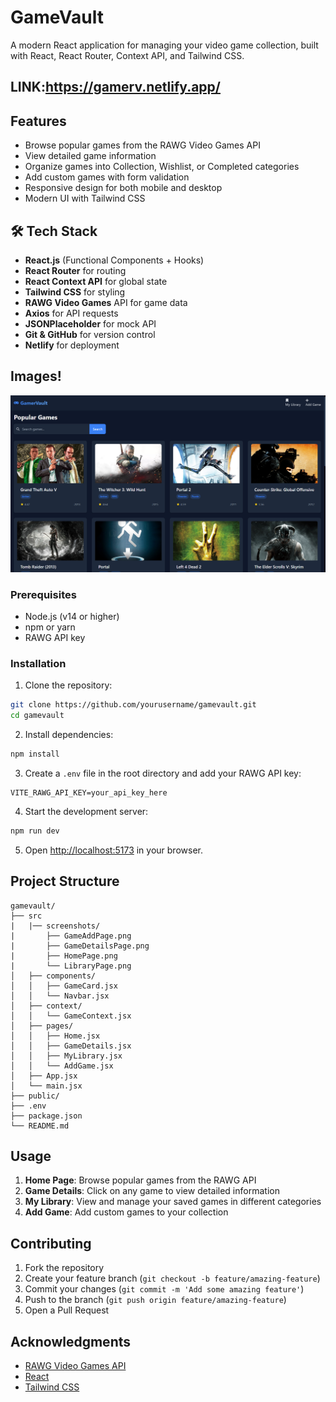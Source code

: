 # GameVault

A modern React application for managing your video game collection, built with React, React Router, Context API, and Tailwind CSS.

## LINK:https://gamerv.netlify.app/

## Features

- Browse popular games from the RAWG Video Games API
- View detailed game information
- Organize games into Collection, Wishlist, or Completed categories
- Add custom games with form validation
- Responsive design for both mobile and desktop
- Modern UI with Tailwind CSS


## 🛠 Tech Stack

- **React.js** (Functional Components + Hooks)
- **React Router** for routing
- **React Context API** for global state
- **Tailwind CSS** for styling
- **RAWG Video Games** API for game data
- **Axios** for API requests
- **JSONPlaceholder** for mock API
- **Git & GitHub** for version control
- **Netlify** for deployment

## Images!
![Home Page](./screenshots/HomePage.png)

### Prerequisites

- Node.js (v14 or higher)
- npm or yarn
- RAWG API key

### Installation

1. Clone the repository:
```bash
git clone https://github.com/yourusername/gamevault.git
cd gamevault
```

2. Install dependencies:
```bash
npm install
```

3. Create a `.env` file in the root directory and add your RAWG API key:
```
VITE_RAWG_API_KEY=your_api_key_here
```

4. Start the development server:
```bash
npm run dev
```

5. Open [http://localhost:5173](http://localhost:5173) in your browser.

## Project Structure

```
gamevault/
├── src
|   |── screenshots/
|       ├── GameAddPage.png
|       ├── GameDetailsPage.png
|       ├── HomePage.png
|       └── LibraryPage.png
│   ├── components/
│   │   ├── GameCard.jsx
│   │   └── Navbar.jsx
│   ├── context/
│   │   └── GameContext.jsx
│   ├── pages/
│   │   ├── Home.jsx
│   │   ├── GameDetails.jsx
│   │   ├── MyLibrary.jsx
│   │   └── AddGame.jsx
│   ├── App.jsx
│   └── main.jsx
├── public/
├── .env
├── package.json
└── README.md
```

## Usage

1. **Home Page**: Browse popular games from the RAWG API
2. **Game Details**: Click on any game to view detailed information
3. **My Library**: View and manage your saved games in different categories
4. **Add Game**: Add custom games to your collection

## Contributing

1. Fork the repository
2. Create your feature branch (`git checkout -b feature/amazing-feature`)
3. Commit your changes (`git commit -m 'Add some amazing feature'`)
4. Push to the branch (`git push origin feature/amazing-feature`)
5. Open a Pull Request


## Acknowledgments

- [RAWG Video Games API](https://rawg.io/apidocs)
- [React](https://reactjs.org/)
- [Tailwind CSS](https://tailwindcss.com/)
